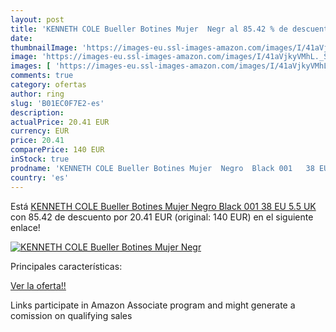 ```yaml
---
layout: post
title: 'KENNETH COLE Bueller Botines Mujer  Negr al 85.42 % de descuento'
date: 
thumbnailImage: 'https://images-eu.ssl-images-amazon.com/images/I/41aVjkyVMhL._SL200_.jpg'
image: 'https://images-eu.ssl-images-amazon.com/images/I/41aVjkyVMhL._SL200_.jpg'
images: [ 'https://images-eu.ssl-images-amazon.com/images/I/41aVjkyVMhL._SL200_.jpg' ]
comments: true
category: ofertas
author: ring
slug: 'B01EC0F7E2-es'
description:
actualPrice: 20.41 EUR
currency: EUR
price: 20.41
comparePrice: 140 EUR
inStock: true
prodname: 'KENNETH COLE Bueller Botines Mujer  Negro  Black 001   38 EU  5.5 UK '
country: 'es'
---
```


Está [KENNETH COLE Bueller Botines Mujer  Negro  Black 001   38 EU  5.5 UK ](https://www.amazon.es/dp/B01EC0F7E2/?tag=tolees-21) con 85.42 de descuento por 20.41 EUR (original: 140 EUR) en el siguiente enlace!

[![KENNETH COLE Bueller Botines Mujer  Negr](https://images-eu.ssl-images-amazon.com/images/I/41aVjkyVMhL._SL200_.jpg)](https://www.amazon.es/dp/B01EC0F7E2/?tag=tolees-21)

Principales características:


[Ver la oferta!!](https://www.amazon.es/dp/B01EC0F7E2/?tag=tolees-21)

Links participate in Amazon Associate program and might generate a comission on qualifying sales


